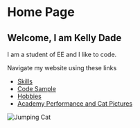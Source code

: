 # Home Page
## Welcome, I am Kelly Dade

I am a student of EE and I like to code. 

Navigate my website using these links

* [Skills](./skills.md)
* [Code Sample](./code_sample.md)
* [Hobbies](./hobby.md)
* [Academy Performance and Cat Pictures](./marks.md)



![Jumping Cat](https://static.boredpanda.com/blog/wp-content/uploads/2014/09/funny-jumping-cats-51__880.jpg)
